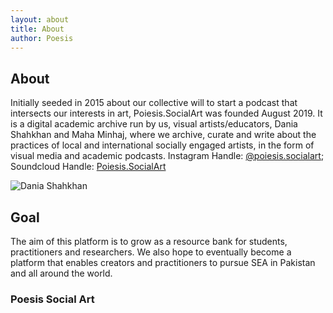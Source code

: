 ```yaml
---
layout: about
title: About
author: Poesis
---
```


## About

Initially seeded in 2015 about our collective will to start a podcast that intersects our interests in art, Poiesis.SocialArt was founded August 2019. It is a digital academic archive run by us, visual artists/educators, Dania Shahkhan and Maha Minhaj, where we archive, curate and write about the practices of local and international socially engaged artists, in the form of visual media and academic podcasts.
Instagram Handle: [@poiesis.socialart](https://www.instagram.com/poiesis.socialart/); Soundcloud Handle: [Poiesis.SocialArt](https://soundcloud.com/user-384729018)

![Dania Shahkhan](/assets/img/Dania_Shahkhan.png)

## Goal

The aim of this platform is to grow as a resource bank for students, practitioners and researchers.
We also hope to eventually become a platform that enables creators and practitioners to pursue SEA in Pakistan and all around the world.

### Poesis Social Art

<!--author-->